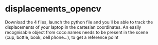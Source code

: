 # displacements_opencv

Download the 4 files, launch the python file and you'll be able to track the displacements of your laptop in the cartesian coordinates. 
An easily recognisable object from coco.names needs to be present in the scene (cup, bottle, book, cell phone...), to get a reference point
